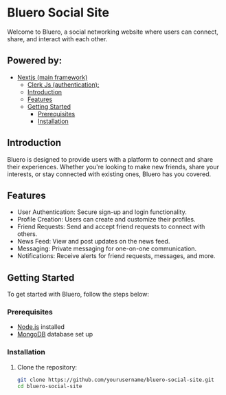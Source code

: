 # Bluero Social Site

Welcome to Bluero, a social networking website where users can connect, share, and interact with each other.

## Powered by:
- [Nextjs (main framework)](#https:/-)
  - [Clerk Js (authentication):](#http://clerk.com)
  - [Introduction](#introduction)
  - [Features](#features)
  - [Getting Started](#getting-started)
    - [Prerequisites](#prerequisites)
    - [Installation](#installation)

## Introduction
Bluero is designed to provide users with a platform to connect and share their experiences. Whether you're looking to make new friends, share your interests, or stay connected with existing ones, Bluero has you covered.

## Features
- User Authentication: Secure sign-up and login functionality.
- Profile Creation: Users can create and customize their profiles.
- Friend Requests: Send and accept friend requests to connect with others.
- News Feed: View and post updates on the news feed.
- Messaging: Private messaging for one-on-one communication.
- Notifications: Receive alerts for friend requests, messages, and more.

## Getting Started
To get started with Bluero, follow the steps below:

### Prerequisites
- [Node.js](https://nodejs.org/) installed
- [MongoDB](https://www.mongodb.com/) database set up

### Installation
1. Clone the repository:
   ```bash
   git clone https://github.com/yourusername/bluero-social-site.git
   cd bluero-social-site
